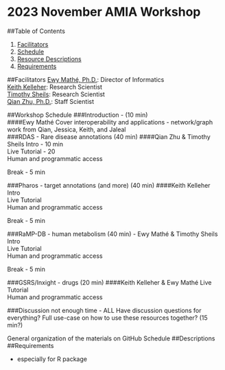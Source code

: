 # 2023 November AMIA Workshop

##Table of Contents
1. [Facilitators](#facilitators)
2. [Schedule](#schedule)
3. [Resource Descriptions](#descriptions)
4. [Requirements](#requirements)


##Facilitators <a id = facilitators></a>
[Ewy Mathé, Ph.D.](https://ncats.nih.gov/staff/mathee): Director of Informatics <br>
[Keith Kelleher](https://ncats.nih.gov/preclinical/core/informatics/informatics-scientists-software-developers): Research Scientist <br>
[Timothy Sheils](https://ncats.nih.gov/staff/sheilstk): Research Scientist <br>
[Qian Zhu, Ph.D.](https://ncats.nih.gov/staff/zhuqn): Staff Scientist <br>

##Workshop Schedule <a id = schedule></a>
###Introduction - (10 min) <br>
####Ewy Mathé
Cover interoperability and applications - network/graph work from Qian, Jessica, Keith, and Jaleal<br>
###RDAS - Rare disease annotations (40 min) 
####Qian Zhu & Timothy Sheils
Intro - 10 min <br>
Live Tutorial - 20 <br>
Human and programmatic access <br>


Break - 5 min

###Pharos - target annotations (and more) (40 min)
####Keith Kelleher
Intro<br>
Live Tutorial<br>
Human and programmatic access <br>


Break - 5 min

###RaMP-DB - human metabolism (40 min) - Ewy Mathé & Timothy Sheils
Intro<br>
Live Tutorial<br>
Human and programmatic access<br>

Break - 5 min

###GSRS/Inxight - drugs (20 min) 
####Keith Kelleher & Ewy Mathé
Live Tutorial<br>
Human and programmatic access<br>

###Discussion
not enough time - ALL
Have discussion questions for everything?
Full use-case on how to use these resources together? (15 min?)


General organization of the materials on GitHub
Schedule
##Descriptions <a id = schedule></a>
##Requirements <a id = requirements></a>
- especially for R package
